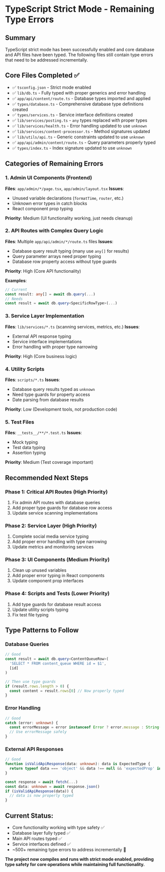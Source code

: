 # TypeScript Strict Mode - Remaining Type Errors

## Summary

TypeScript strict mode has been successfully enabled and core database and API files have been typed. The following files still contain type errors that need to be addressed incrementally.

## Core Files Completed ✅

- ✅ `tsconfig.json` - Strict mode enabled
- ✅ `lib/db.ts` - Fully typed with proper generics and error handling
- ✅ `app/api/content/route.ts` - Database types imported and applied
- ✅ `types/database.ts` - Comprehensive database type definitions created
- ✅ `types/services.ts` - Service interface definitions created
- ✅ `lib/services/posting.ts` - `any` types replaced with proper types
- ✅ `lib/services/health.ts` - Error handling updated to use `unknown`
- ✅ `lib/services/content-processor.ts` - Method signatures updated
- ✅ `lib/utils/api.ts` - Generic constraints updated to use `unknown`
- ✅ `app/api/admin/content/route.ts` - Query parameters properly typed
- ✅ `types/index.ts` - Index signature updated to use `unknown`

## Categories of Remaining Errors

### 1. Admin UI Components (Frontend)
**Files**: `app/admin/*/page.tsx`, `app/admin/layout.tsx`
**Issues**: 
- Unused variable declarations (`formatTime`, `router`, etc.)
- Unknown error types in catch blocks
- React component prop typing

**Priority**: Medium (UI functionality working, just needs cleanup)

### 2. API Routes with Complex Query Logic
**Files**: Multiple `app/api/admin/*/route.ts` files
**Issues**:
- Database query result typing (many use `any[]` for results)
- Query parameter arrays need proper typing
- Database row property access without type guards

**Priority**: High (Core API functionality)

**Examples**:
```typescript
// Current
const result: any[] = await db.query(...)
// Needs 
const result = await db.query<SpecificRowType>(...)
```

### 3. Service Layer Implementation
**Files**: `lib/services/*.ts` (scanning services, metrics, etc.)
**Issues**:
- External API response typing
- Service interface implementations
- Error handling with proper type narrowing

**Priority**: High (Core business logic)

### 4. Utility Scripts
**Files**: `scripts/*.ts`
**Issues**:
- Database query results typed as `unknown`
- Need type guards for property access
- Date parsing from database results

**Priority**: Low (Development tools, not production code)

### 5. Test Files
**Files**: `__tests__/**/*.test.ts`
**Issues**:
- Mock typing
- Test data typing
- Assertion typing

**Priority**: Medium (Test coverage important)

## Recommended Next Steps

### Phase 1: Critical API Routes (High Priority)
1. Fix admin API routes with database queries
2. Add proper type guards for database row access
3. Update service scanning implementations

### Phase 2: Service Layer (High Priority)  
1. Complete social media service typing
2. Add proper error handling with type narrowing
3. Update metrics and monitoring services

### Phase 3: UI Components (Medium Priority)
1. Clean up unused variables
2. Add proper error typing in React components
3. Update component prop interfaces

### Phase 4: Scripts and Tests (Lower Priority)
1. Add type guards for database result access
2. Update utility scripts typing
3. Fix test file typing

## Type Patterns to Follow

### Database Queries
```typescript
// Good
const result = await db.query<ContentQueueRow>(
  'SELECT * FROM content_queue WHERE id = $1',
  [id]
)

// Then use type guards
if (result.rows.length > 0) {
  const content = result.rows[0] // Now properly typed
}
```

### Error Handling
```typescript
// Good
catch (error: unknown) {
  const errorMessage = error instanceof Error ? error.message : String(error)
  // Use errorMessage safely
}
```

### External API Responses
```typescript
// Good
function isValidApiResponse(data: unknown): data is ExpectedType {
  return typeof data === 'object' && data !== null && 'expectedProp' in data
}

const response = await fetch(...)
const data: unknown = await response.json()
if (isValidApiResponse(data)) {
  // data is now properly typed
}
```

## Current Status: 
- Core functionality working with type safety ✅
- Database layer fully typed ✅  
- Main API routes typed ✅
- Service interfaces defined ✅
- ~500+ remaining type errors to address incrementally 📝

**The project now compiles and runs with strict mode enabled, providing type safety for core operations while maintaining full functionality.**